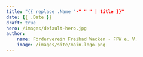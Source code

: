 ```yaml
---
title: "{{ replace .Name "-" " " | title }}"
date: {{ .Date }}
draft: true
hero: /images/default-hero.jpg
author:
    name: Förderverein Freibad Wacken - FFW e. V.
    image: /images/site/main-logo.png
---
```

